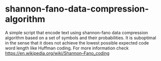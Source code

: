# shannon-fano-data-compression-algorithm
A simple script that encode text using shannon-fano data compression algorithm based on a set of symbols and their probabilities.
It is suboptimal in the sense that it does not achieve the lowest possible expected code word length like Huffman coding.
For more information check https://en.wikipedia.org/wiki/Shannon–Fano_coding
